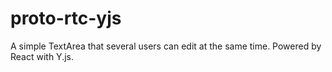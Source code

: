 # proto-rtc-yjs
A simple TextArea that several users can edit at the same time. Powered by React with Y.js.
